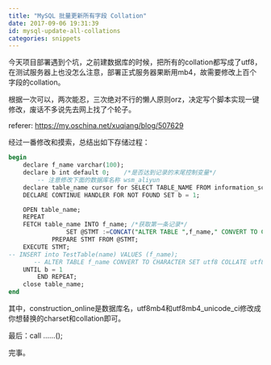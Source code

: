 ```yaml
---
title: "MySQL 批量更新所有字段 Collation"
date: 2017-09-06 19:31:39
id: mysql-update-all-collations
categories: snippets
---
```


今天项目部署遇到个坑，之前建数据库的时候，把所有的collation都写成了utf8，在测试服务器上也没怎么注意，部署正式服务器果断用mb4，故需要修改上百个字段的collation。 

根据一次可以，两次能忍，三次绝对不行的懒人原则orz，决定写个脚本实现一键修改，废话不多说先去网上找了个轮子。

referer: <https://my.oschina.net/xuqiang/blog/507629>

经过一番修改和摸索，总结出如下存储过程：

```sql
begin
    declare f_name varchar(100); 
    declare b int default 0;    /*是否达到记录的末尾控制变量*/
		-- 注意修改下面的数据库名称 wsm_aliyun
    declare table_name cursor for SELECT TABLE_NAME FROM information_schema.TABLES where TABLE_SCHEMA = 'construction_online';
    DECLARE CONTINUE HANDLER FOR NOT FOUND SET b = 1;

    OPEN table_name;
    REPEAT
    FETCH table_name INTO f_name; /*获取第一条记录*/
				SET @STMT :=CONCAT("ALTER TABLE ",f_name," CONVERT TO CHARACTER SET utf8mb4 COLLATE utf8mb4_unicode_ci;");   
			PREPARE STMT FROM @STMT;   
    EXECUTE STMT;  
-- INSERT into TestTable(name) VALUES (f_name);
       -- ALTER TABLE f_name CONVERT TO CHARACTER SET utf8 COLLATE utf8_general_ci; 
    UNTIL b = 1
		END REPEAT;
    close table_name;
end
```

其中，construction_online是数据库名，utf8mb4和utf8mb4_unicode_ci修改成你想替换的charset和collation即可。

最后：call ……();

完事。